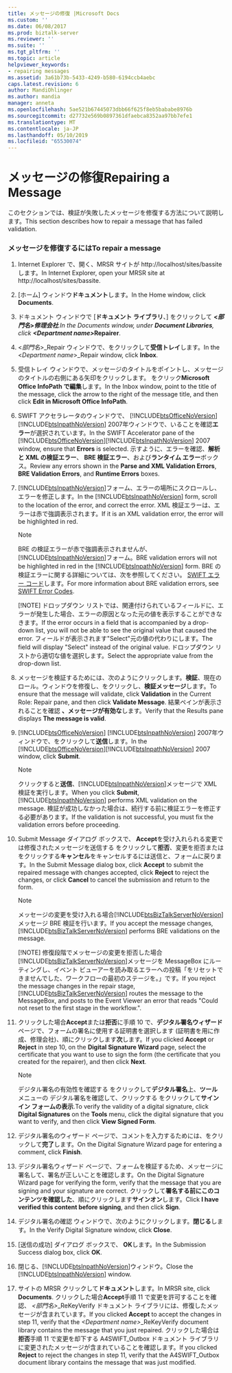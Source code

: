 ```yaml
---
title: メッセージの修復 |Microsoft Docs
ms.custom: ''
ms.date: 06/08/2017
ms.prod: biztalk-server
ms.reviewer: ''
ms.suite: ''
ms.tgt_pltfrm: ''
ms.topic: article
helpviewer_keywords:
- repairing messages
ms.assetid: 3a61b73b-5433-4249-b580-6194ccb4aebc
caps.latest.revision: 6
author: MandiOhlinger
ms.author: mandia
manager: anneta
ms.openlocfilehash: 5ae521b67445073dbb66f625f8eb5bababe8976b
ms.sourcegitcommit: d27732e569b0897361dfaebca8352aa97bb7efe1
ms.translationtype: MT
ms.contentlocale: ja-JP
ms.lasthandoff: 05/10/2019
ms.locfileid: "65530074"
---
```

# <a name="repairing-a-message"></a><span data-ttu-id="24a02-102">メッセージの修復</span><span class="sxs-lookup"><span data-stu-id="24a02-102">Repairing a Message</span></span>
<span data-ttu-id="24a02-103">このセクションでは、検証が失敗したメッセージを修復する方法について説明します。</span><span class="sxs-lookup"><span data-stu-id="24a02-103">This section describes how to repair a message that has failed validation.</span></span>  

### <a name="to-repair-a-message"></a><span data-ttu-id="24a02-104">メッセージを修復するには</span><span class="sxs-lookup"><span data-stu-id="24a02-104">To repair a message</span></span>  

1. <span data-ttu-id="24a02-105">Internet Explorer で、開く、MRSR サイトが http://localhost/sites/bassite します。</span><span class="sxs-lookup"><span data-stu-id="24a02-105">In Internet Explorer, open your MRSR site at http://localhost/sites/bassite.</span></span>  

2. <span data-ttu-id="24a02-106">[ホーム] ウィンドウ**ドキュメント**します。</span><span class="sxs-lookup"><span data-stu-id="24a02-106">In the Home window, click **Documents**.</span></span>  

3. <span data-ttu-id="24a02-107">ドキュメント ウィンドウで [**ドキュメント ライブラリ**、] をクリックして **\<*部門名*\>**_**修理会社**.</span><span class="sxs-lookup"><span data-stu-id="24a02-107">In the Documents window, under **Document Libraries**, click **\<*Department name*\>**_**Repairer**.</span></span>  

4. <span data-ttu-id="24a02-108">\<*部門名*\>_Repair ウィンドウで、をクリックして**受信トレイ**します。</span><span class="sxs-lookup"><span data-stu-id="24a02-108">In the \<*Department name*\>_Repair window, click **Inbox**.</span></span>  

5. <span data-ttu-id="24a02-109">受信トレイ ウィンドウで、メッセージのタイトルをポイントし、メッセージのタイトルの右側にある矢印をクリックします。 をクリック**Microsoft Office InfoPath で編集**します。</span><span class="sxs-lookup"><span data-stu-id="24a02-109">In the Inbox window, point to the title of the message, click the arrow to the right of the message title, and then click **Edit in Microsoft Office InfoPath**.</span></span>  

6. <span data-ttu-id="24a02-110">SWIFT アクセラレータのウィンドウで、 [!INCLUDE[btsOfficeNoVersion](../../includes/btsofficenoversion-md.md)] [!INCLUDE[btsInpathNoVersion](../../includes/btsinpathnoversion-md.md)] 2007年ウィンドウで、いることを確認**エラー**が選択されています。</span><span class="sxs-lookup"><span data-stu-id="24a02-110">In the SWIFT Accelerator pane of the [!INCLUDE[btsOfficeNoVersion](../../includes/btsofficenoversion-md.md)][!INCLUDE[btsInpathNoVersion](../../includes/btsinpathnoversion-md.md)] 2007 window, ensure that **Errors** is selected.</span></span> <span data-ttu-id="24a02-111">示すように、エラーを確認、**解析と XML の検証エラー**、 **BRE 検証エラー**、および**ランタイム エラー**ボックス。</span><span class="sxs-lookup"><span data-stu-id="24a02-111">Review any errors shown in the **Parse and XML Validation Errors**, **BRE Validation Errors**, and **Runtime Errors** boxes.</span></span>  

7. <span data-ttu-id="24a02-112">[!INCLUDE[btsInpathNoVersion](../../includes/btsinpathnoversion-md.md)]フォーム、エラーの場所にスクロールし、エラーを修正します。</span><span class="sxs-lookup"><span data-stu-id="24a02-112">In the [!INCLUDE[btsInpathNoVersion](../../includes/btsinpathnoversion-md.md)] form, scroll to the location of the error, and correct the error.</span></span> <span data-ttu-id="24a02-113">XML 検証エラーは、エラーは赤で強調表示されます。</span><span class="sxs-lookup"><span data-stu-id="24a02-113">If it is an XML validation error, the error will be highlighted in red.</span></span>  

   > [!NOTE]
   >  <span data-ttu-id="24a02-114">BRE の検証エラーが赤で強調表示されませんが、[!INCLUDE[btsInpathNoVersion](../../includes/btsinpathnoversion-md.md)]フォーム。</span><span class="sxs-lookup"><span data-stu-id="24a02-114">BRE validation errors will not be highlighted in red in the [!INCLUDE[btsInpathNoVersion](../../includes/btsinpathnoversion-md.md)] form.</span></span> <span data-ttu-id="24a02-115">BRE の検証エラーに関する詳細については、次を参照してください。 [SWIFT エラー コード](../../adapters-and-accelerators/accelerator-swift/swift-error-codes.md)します。</span><span class="sxs-lookup"><span data-stu-id="24a02-115">For more information about BRE validation errors, see [SWIFT Error Codes](../../adapters-and-accelerators/accelerator-swift/swift-error-codes.md).</span></span>  
   > 
   > [!NOTE]
   >  <span data-ttu-id="24a02-116">ドロップダウン リストでは、関連付けられているフィールドに、エラーが発生した場合、エラーの原因となった元の値を表示することができなきます。</span><span class="sxs-lookup"><span data-stu-id="24a02-116">If the error occurs in a field that is accompanied by a drop-down list, you will not be able to see the original value that caused the error.</span></span> <span data-ttu-id="24a02-117">フィールドが表示されます"Select"元の値の代わりにします。</span><span class="sxs-lookup"><span data-stu-id="24a02-117">The field will display "Select" instead of the original value.</span></span> <span data-ttu-id="24a02-118">ドロップダウン リストから適切な値を選択します。</span><span class="sxs-lookup"><span data-stu-id="24a02-118">Select the appropriate value from the drop-down list.</span></span>  

8. <span data-ttu-id="24a02-119">メッセージを検証するためには、次のようにクリックします。**検証**、現在のロール。ウィンドウを修復し、をクリックし、**検証メッセージ**します。</span><span class="sxs-lookup"><span data-stu-id="24a02-119">To ensure that the message will validate, click **Validation** in the Current Role: Repair pane, and then click **Validate Message**.</span></span> <span data-ttu-id="24a02-120">結果ペインが表示されることを確認 **、メッセージが有効な**します。</span><span class="sxs-lookup"><span data-stu-id="24a02-120">Verify that the Results pane displays **The message is valid**.</span></span>  

9. <span data-ttu-id="24a02-121">[!INCLUDE[btsOfficeNoVersion](../../includes/btsofficenoversion-md.md)] [!INCLUDE[btsInpathNoVersion](../../includes/btsinpathnoversion-md.md)] 2007年ウィンドウで、をクリックして**送信**します。</span><span class="sxs-lookup"><span data-stu-id="24a02-121">In the [!INCLUDE[btsOfficeNoVersion](../../includes/btsofficenoversion-md.md)][!INCLUDE[btsInpathNoVersion](../../includes/btsinpathnoversion-md.md)] 2007 window, click **Submit**.</span></span>  

   > [!NOTE]
   >  <span data-ttu-id="24a02-122">クリックすると**送信**、[!INCLUDE[btsInpathNoVersion](../../includes/btsinpathnoversion-md.md)]メッセージで XML 検証を実行します。</span><span class="sxs-lookup"><span data-stu-id="24a02-122">When you click **Submit**, [!INCLUDE[btsInpathNoVersion](../../includes/btsinpathnoversion-md.md)] performs XML validation on the message.</span></span> <span data-ttu-id="24a02-123">検証が成功しなかった場合は、続行する前に検証エラーを修正する必要があります。</span><span class="sxs-lookup"><span data-stu-id="24a02-123">If the validation is not successful, you must fix the validation errors before proceeding.</span></span>  

10. <span data-ttu-id="24a02-124">Submit Message ダイアログ ボックスで、 **Accept**を受け入れられる変更では修復されたメッセージを送信する をクリックして**拒否**、変更を拒否またはをクリックする**キャンセル**をキャンセルするには送信と、フォームに戻ります。</span><span class="sxs-lookup"><span data-stu-id="24a02-124">In the Submit Message dialog box, click **Accept** to submit the repaired message with changes accepted, click **Reject** to reject the changes, or click **Cancel** to cancel the submission and return to the form.</span></span>  

    > [!NOTE]
    >  <span data-ttu-id="24a02-125">メッセージの変更を受け入れる場合[!INCLUDE[btsBizTalkServerNoVersion](../../includes/btsbiztalkservernoversion-md.md)]メッセージ BRE 検証を行います。</span><span class="sxs-lookup"><span data-stu-id="24a02-125">If you accept the message changes, [!INCLUDE[btsBizTalkServerNoVersion](../../includes/btsbiztalkservernoversion-md.md)] performs BRE validations on the message.</span></span>  
    > 
    > [!NOTE]
    >  <span data-ttu-id="24a02-126">修復段階でメッセージの変更を拒否した場合[!INCLUDE[btsBizTalkServerNoVersion](../../includes/btsbiztalkservernoversion-md.md)]メッセージを MessageBox にルーティングし、イベント ビューアーを読み取るエラーへの投稿「をリセットできませんでした、ワークフローの最初のステージを。」です。</span><span class="sxs-lookup"><span data-stu-id="24a02-126">If you reject the message changes in the repair stage, [!INCLUDE[btsBizTalkServerNoVersion](../../includes/btsbiztalkservernoversion-md.md)] routes the message to the MessageBox, and posts to the Event Viewer an error that reads "Could not reset to the first stage in the workflow.".</span></span>  

11. <span data-ttu-id="24a02-127">クリックした場合**Accept**または**拒否**に手順 10 で、**デジタル署名ウィザード**ページで、フォームの署名に使用する証明書を選択します (証明書を用に作成、修理会社)、順にクリックします**次**します。</span><span class="sxs-lookup"><span data-stu-id="24a02-127">If you clicked **Accept** or **Reject** in step 10, on the **Digital Signature Wizard** page, select the certificate that you want to use to sign the form (the certificate that you created for the repairer), and then click **Next**.</span></span>  

    > [!NOTE]
    >  <span data-ttu-id="24a02-128">デジタル署名の有効性を確認する をクリックして**デジタル署名**上、**ツール** メニューの デジタル署名を確認して、クリックする をクリックして**サインイン フォームの表示**.</span><span class="sxs-lookup"><span data-stu-id="24a02-128">To verify the validity of a digital signature, click **Digital Signatures** on the **Tools** menu, click the digital signature that you want to verify, and then click **View Signed Form**.</span></span>  

12. <span data-ttu-id="24a02-129">デジタル署名のウィザード ページで、コメントを入力するためには、をクリックして**完了**します。</span><span class="sxs-lookup"><span data-stu-id="24a02-129">On the Digital Signature Wizard page for entering a comment, click **Finish**.</span></span>  

13. <span data-ttu-id="24a02-130">デジタル署名ウィザード ページで、フォームを検証するため、メッセージに署名して、署名が正しいことを確認します。</span><span class="sxs-lookup"><span data-stu-id="24a02-130">On the Digital Signature Wizard page for verifying the form, verify that the message that you are signing and your signature are correct.</span></span> <span data-ttu-id="24a02-131">クリックして**署名する前にこのコンテンツを確認した**、順にクリックします**サインオン**します。</span><span class="sxs-lookup"><span data-stu-id="24a02-131">Click **I have verified this content before signing**, and then click **Sign**.</span></span>  

14. <span data-ttu-id="24a02-132">デジタル署名の確認 ウィンドウで、次のようにクリックします。**閉じる**します。</span><span class="sxs-lookup"><span data-stu-id="24a02-132">In the Verify Digital Signature window, click **Close**.</span></span>  

15. <span data-ttu-id="24a02-133">[送信の成功] ダイアログ ボックスで、 **OK**します。</span><span class="sxs-lookup"><span data-stu-id="24a02-133">In the Submission Success dialog box, click **OK**.</span></span>  

16. <span data-ttu-id="24a02-134">閉じる、[!INCLUDE[btsInpathNoVersion](../../includes/btsinpathnoversion-md.md)]ウィンドウ。</span><span class="sxs-lookup"><span data-stu-id="24a02-134">Close the [!INCLUDE[btsInpathNoVersion](../../includes/btsinpathnoversion-md.md)] window.</span></span>  

17. <span data-ttu-id="24a02-135">サイトの MRSR クリックして**ドキュメント**します。</span><span class="sxs-lookup"><span data-stu-id="24a02-135">In MRSR site, click **Documents**.</span></span> <span data-ttu-id="24a02-136">クリックした場合**Accept**手順 11 で変更を許可することを確認、 *\<部門名\>*_ReKeyVerify ドキュメント ライブラリには、修復したメッセージが含まれています。</span><span class="sxs-lookup"><span data-stu-id="24a02-136">If you clicked **Accept** to accept the changes in step 11, verify that the *\<Department name\>*_ReKeyVerify document library contains the message that you just repaired.</span></span> <span data-ttu-id="24a02-137">クリックした場合は**拒否**手順 11 で変更を却下する A4SWIFT_Outbox ドキュメント ライブラリに変更されたメッセージが含まれていることを確認します。</span><span class="sxs-lookup"><span data-stu-id="24a02-137">If you clicked **Reject** to reject the changes in step 11, verify that the A4SWIFT_Outbox document library contains the message that was just modified.</span></span>
